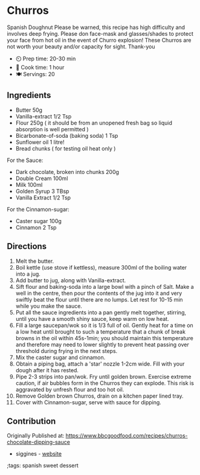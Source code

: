 # Churros

Spanish Doughnut
Please be warned, this recipe has high difficulty and involves deep frying. Please don face-mask and glasses/shades to protect your face from hot oil in the event of Churro explosion! These Churros are not worth your beauty and/or capacity for sight. Thank-you

- ⏲️  Prep time: 20-30 min
- 🍳 Cook time: 1 hour
- 🍽️ Servings: 20

## Ingredients

- Butter 50g
- Vanilla-extract 1/2 Tsp
- Flour 250g ( it should be from an unopened fresh bag so liquid absorption is well permitted )
- Bicarbonate-of-soda (baking soda) 1 Tsp
- Sunflower oil 1 litre!
- Bread chunks ( for testing oil heat only )

For the Sauce:
- Dark chocolate, broken into chunks 200g
- Double Cream 100ml
- Milk 100ml
- Golden Syrup 3 TBsp
- Vanilla Extract 1/2 Tsp

For the Cinnamon-sugar:
- Caster sugar 100g
- Cinnamon 2 Tsp

## Directions

1. Melt the butter.
2. Boil kettle (use stove if kettless), measure 300ml of the boiling water into a jug.
3. Add butter to jug, along with Vanilla-extract.
4. Sift flour and baking-soda into a large bowl with a pinch of Salt. Make a well in the centre, then pour the contents of the jug into it and very swiftly beat the flour until there are no lumps. Let rest for 10-15 min while you make the sauce.
5. Put all the sauce ingredients into a pan gently melt together, stirring, until you have a smooth shiny sauce, keep warm on low heat.
6. Fill a large saucepan/wok so it is 1/3 full of oil. Gently heat for a time on a low heat until brought to such a temperature that a chunk of break browns in the oil within 45s-1min; you should maintain this temperature and therefore may need to lower slightly to prevent heat passing over threshold during frying in the next steps.
7. Mix the caster sugar and cinnamon.
8. Obtain a piping bag, attach a 'star' nozzle 1-2cm wide. Fill with your dough after it has rested.
9. Pipe 2-3 strips into pan/wok. Fry until golden brown. Exercise extreme caution, if air bubbles form in the Churros they can explode. This risk is aggravated by unfresh flour and too hot oil.
10. Remove Golden brown Churros, drain on a kitchen paper lined tray.
11. Cover with Cinnamon-sugar, serve with sauce for dipping.

## Contribution

Originally Published at: https://www.bbcgoodfood.com/recipes/churros-chocolate-dipping-sauce

- siggines - [website](http://jacobsiggins.co.uk)

;tags: spanish sweet dessert
